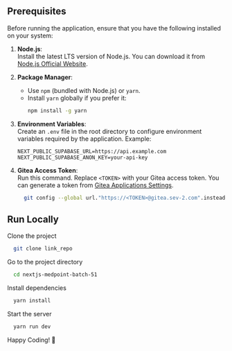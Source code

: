 ## Prerequisites

Before running the application, ensure that you have the following installed on your system:

1. **Node.js**:  
   Install the latest LTS version of Node.js. You can download it from [Node.js Official Website](https://nodejs.org/).

2. **Package Manager**:

   - Use `npm` (bundled with Node.js) or `yarn`.
   - Install `yarn` globally if you prefer it:
     ```bash
     npm install -g yarn
     ```

3. **Environment Variables**:  
   Create an `.env` file in the root directory to configure environment variables required by the application. Example:
   ```env
   NEXT_PUBLIC_SUPABASE_URL=https://api.example.com
   NEXT_PUBLIC_SUPABASE_ANON_KEY=your-api-key
   ```
4. **Gitea Access Token**:  
  Run this command. Replace `<TOKEN>` with your Gitea access token. You can generate a token from [Gitea Applications Settings](https://gitea.sev-2.com/user/settings/applications).
    ```bash
      git config --global url."https://<TOKEN>@gitea.sev-2.com".insteadOf ssh://gitea.sev-2.com
    ```

## Run Locally

Clone the project

```bash
  git clone link_repo
```

Go to the project directory

```bash
  cd nextjs-medpoint-batch-51
```

Install dependencies

```bash
  yarn install
```

Start the server

```bash
  yarn run dev
```

Happy Coding! 🚀
